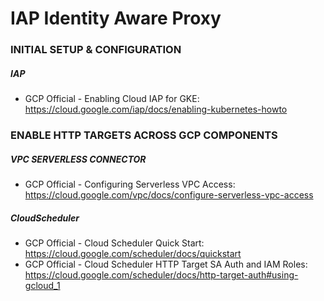 # IAP Identity Aware Proxy


### INITIAL SETUP & CONFIGURATION

##### IAP
* GCP Official - Enabling Cloud IAP for GKE: https://cloud.google.com/iap/docs/enabling-kubernetes-howto


### ENABLE HTTP TARGETS ACROSS GCP COMPONENTS

##### VPC SERVERLESS CONNECTOR
* GCP Official - Configuring Serverless VPC Access: https://cloud.google.com/vpc/docs/configure-serverless-vpc-access

##### CloudScheduler
* GCP Official - Cloud Scheduler Quick Start: https://cloud.google.com/scheduler/docs/quickstart
* GCP Official - Cloud Scheduler HTTP Target SA Auth and IAM Roles: https://cloud.google.com/scheduler/docs/http-target-auth#using-gcloud_1
